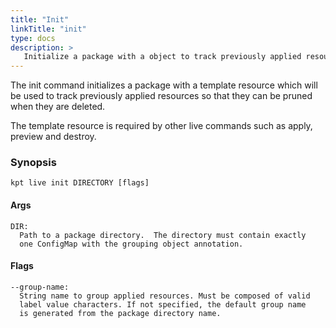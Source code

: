 ```yaml
---
title: "Init"
linkTitle: "init"
type: docs
description: >
   Initialize a package with a object to track previously applied resources
---
```

<!--mdtogo:Short
    Initialize a package with a object to track previously applied resources
-->

The init command initializes a package with a template resource which will
be used to track previously applied resources so that they can be pruned
when they are deleted.

The template resource is required by other live commands
such as apply, preview and destroy.

### Synopsis
<!--mdtogo:Long-->
    kpt live init DIRECTORY [flags]

#### Args

    DIR:
      Path to a package directory.  The directory must contain exactly
      one ConfigMap with the grouping object annotation.

#### Flags

    --group-name:
      String name to group applied resources. Must be composed of valid
      label value characters. If not specified, the default group name
      is generated from the package directory name.
<!--mdtogo-->
